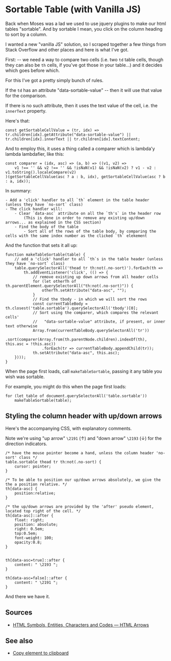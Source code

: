 # Sortable Table (with Vanilla JS)

Back when Moses was a lad we used to use jquery plugins to make our html tables "sortable". And by sortable I mean, you click on the column heading to sort by a column.

I wanted a new "vanilla JS" solution, so I scraped together a few things from Stack Overflow and other places and here is what I've got.


First: -- we need a way to compare two cells (i.e. two `td` table cells, though they can also be `th` cells, if you've got those in your table...) and it decides which goes before which.

For this I've got a pretty simply bunch of rules.

If the `td` has an attribute "data-sortable-value" -- then it will use that value for the comparison.

If there is no such attribute, then it uses the text value of the cell, i.e. the `innerText` property.

Here's that:

	const getSortableCellValue = (tr, idx) => tr.children[idx].getAttribute("data-sortable-value") || tr.children[idx].innerText || tr.children[idx].textContent;

And to employ this, it uses a thing called a comparer which is lambda'y lambda lambdafier, like this:

	const comparer = (idx, asc) => (a, b) => ((v1, v2) =>
		v1 !== '' && v2 !== '' && !isNaN(v1) && !isNaN(v2) ? v1 - v2 : v1.toString().localeCompare(v2)
	)(getSortableCellValue(asc ? a : b, idx), getSortableCellValue(asc ? b : a, idx));



In summary:

	- Add a 'click' handler to all `th` element in the table header (unless they have `no-sort` class)
	- The click handler will:
		- Clear `data-asc` attribute on all the `th's` in the header row
			(This is done in order to remove any existing up/down arrows... as explained in the CSS section)
		- Find the body of the table
			- Sort all of the rows of the table body, by comparing the cells with the same index number as the clicked `th` elekement


And the function that sets it all up:

	function makeTableSortable(table) {
		// add a 'click' handler to all `th`s in the table header (unless they have `no-sort` class)
		table.querySelectorAll('thead tr th:not(.no-sort)').forEach(th => 
			th.addEventListener('click', (() => {
				// remove existing up down arrows from all header cells
				for (let otherTh of th.parentElement.querySelectorAll("th:not(.no-sort)")) {
					otherTh.setAttribute("data-asc", "");
				}
				// Find the tbody - in which we will sort the rows
				const currentTableBody = th.closest('table.sortable').querySelectorAll('tbody')[0];
				// Sort using the comparer, which compares the relevant cells'
				//   "data-sortable-value" attribute, if present, or inner text otherwise
				Array.from(currentTableBody.querySelectorAll('tr'))
					.sort(comparer(Array.from(th.parentNode.children).indexOf(th), this.asc = !this.asc))
					.forEach(tr => currentTableBody.appendChild(tr));
				th.setAttribute("data-asc", this.asc);
		})));
	}


When the page first loads, call `makeTableSortable`, passing it any table you wish was sortable.

For example, you might do this when the page first loads:

    for (let table of document.querySelectorAll('table.sortable'))
        makeTableSortable(table);


## Styling the column header with up/down arrows


Here's the accompanying CSS, with explanatory comments. 

Note we're using "up arrow" `\2191` (&#x2191;) and "down arrow" `\2193` (&#x2193;) for the direction indicators.

	/* have the mouse pointer become a hand, unless the column header 'no-sort' class */
	table.sortable thead tr th:not(.no-sort) {
		cursor: pointer;
	}

	/* To be able to position our up/down arrows absolutely, we give the the a position relative. */
	th[data-asc] {
		position:relative;
	}

	/* the up/down arrows are provided by the 'after' pseudo element, located top right of the cell. */
	th[data-asc]::after {
		float: right;
		position: absolute;
		right: 0.5em;
		top:0.5em;
		font-weight: 100;
		opacity:0.8;
	}

	
	th[data-asc=true]::after {
		content: " \2193 ";
	}

	th[data-asc=false]::after {
		content: " \2191 ";
	}


And there we have it.

## Sources

- [HTML Symbols, Entities, Characters and Codes — HTML Arrows](https://www.toptal.com/designers/htmlarrows/)

## See also

- [Copy element to clipboard](copy_element_to_clipboard.md)

